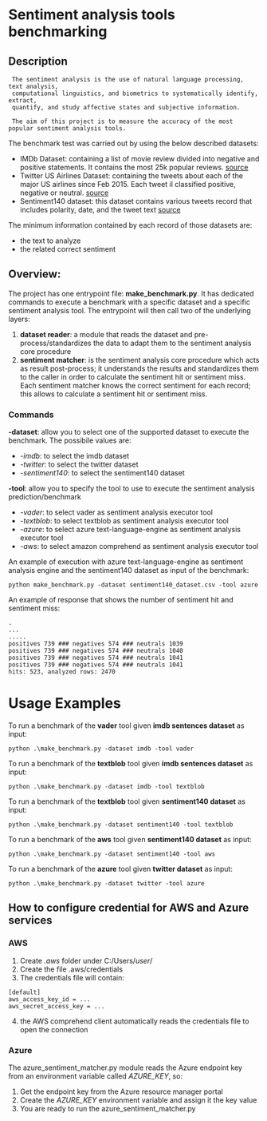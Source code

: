 # Sentiment analysis tools benchmarking

## Description

```
 The sentiment analysis is the use of natural language processing, text analysis, 
 computational linguistics, and biometrics to systematically identify, extract,
 quantify, and study affective states and subjective information.
 
 The aim of this project is to measure the accuracy of the most popular sentiment analysis tools.
```

The benchmark test was carried out by using the below described datasets:

- IMDb Dataset: containing a list of movie review divided into negative and positive statements. It contains the most
  25k popular reviews. [source](http://ai.stanford.edu/~amaas/data/sentiment/)
- Twitter US Airlines Dataset: containing the tweets about each of the major US airlines since Feb 2015. Each tweet il
  classified positive, negative or
  neutral. [source](https://www.kaggle.com/crowdflower/twitter-airline-sentiment/version/4)
- Sentiment140 dataset: this dataset contains various tweets record that includes polarity, date, and the tweet
  text [source](http://help.sentiment140.com/for-students)

The minimum information contained by each record of those datasets are:

- the text to analyze
- the related correct sentiment

## Overview:

The project has one entrypoint file: **make_benchmark.py**. It has dedicated commands to execute a benchmark with a
specific dataset and a specific sentiment analysis tool. The entrypoint will then call two of the underlying layers:

1. **dataset reader**: a module that reads the dataset and pre-process/standardizes the data to adapt them to the
   sentiment analysis core procedure
2. **sentiment matcher**: is the sentiment analysis core procedure which acts as result post-process; it understands the
   results and standardizes them to the caller in order to calculate the sentiment hit or sentiment miss. Each sentiment
   matcher knows the correct sentiment for each record; this allows to calculate a sentiment hit or sentiment miss.

### Commands

**-dataset**: allow you to select one of the supported dataset to execute the benchmark. The possibile values are:

- _-imdb_: to select the imdb dataset
- _-twitter_: to select the twitter dataset
- _-sentiment140_: to select the sentiment140 dataset

**-tool**: allow you to specify the tool to use to execute the sentiment analysis prediction/benchmark

- _-vader_: to select vader as sentiment analysis executor tool
- _-textblob_: to select textblob as sentiment analysis executor tool
- _-azure_: to select azure text-language-engine as sentiment analysis executor tool
- _-aws_: to select amazon comprehend as sentiment analysis executor tool

An example of execution with azure text-language-engine as sentiment analysis engine and the sentiment140 dataset as
input of the benchmark:

```
python make_benchmark.py -dataset sentiment140_dataset.csv -tool azure
```

An example of response that shows the number of sentiment hit and sentiment miss:

```
.
...
.....
positives 739 ### negatives 574 ### neutrals 1039
positives 739 ### negatives 574 ### neutrals 1040
positives 739 ### negatives 574 ### neutrals 1041
positives 739 ### negatives 574 ### neutrals 1041
hits: 523, analyzed rows: 2470
```

# Usage Examples
To run a benchmark of the **vader** tool given **imdb sentences dataset** as input:
```
python .\make_benchmark.py -dataset imdb -tool vader
```
To run a benchmark of the **textblob** tool given **imdb sentences dataset** as input:
```
python .\make_benchmark.py -dataset imdb -tool textblob
```
To run a benchmark of the **textblob** tool given **sentiment140 dataset** as input:
```
python .\make_benchmark.py -dataset sentiment140 -tool textblob
```
To run a benchmark of the **aws** tool given **sentiment140 dataset** as input:
```
python .\make_benchmark.py -dataset sentiment140 -tool aws
```
To run a benchmark of the **azure** tool given **twitter dataset** as input:
```
python .\make_benchmark.py -dataset twitter -tool azure
```

## How to configure credential for AWS and Azure services
### AWS
1. Create _.aws_ folder under C:/Users/_user_/
2. Create the file .aws/credentials
3. The credentials file will contain:
```
[default]
aws_access_key_id = ...
aws_secret_access_key = ...
```
4. the AWS comprehend client automatically reads the credentials file to open the connection

### Azure
The azure_sentiment_matcher.py module reads the Azure endpoint key from an environment
variable called _AZURE_KEY_, so:
1. Get the endpoint key from the Azure resource manager portal
2. Create the _AZURE_KEY_ environment variable and assign it the key value
3. You are ready to run the azure_sentiment_matcher.py


